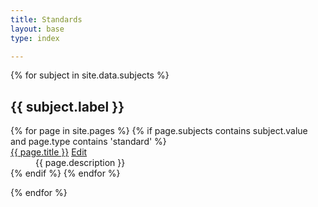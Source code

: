 ```yaml
---
title: Standards
layout: base
type: index

---
```

{% for subject in site.data.subjects %}
## {{ subject.label }}
<dl>
{% for page in site.pages %}
{% if page.subjects contains subject.value and page.type contains 'standard' %}
<dt>
  <a href="{{ page.url }}">{{ page.title }}</a>
  <a href="{{site.repourl}}/edit/{{ site.repobranch }}/standards/{{page.name}}.md"
     class="btn btn-default btn-xs" role="button">
    <span class="glyphicon glyphicon-edit"></span> Edit</a>
</dt>
<dd>{{ page.description }}</dd>
{% endif %}
{% endfor %}
</dl>
{% endfor %}
    
